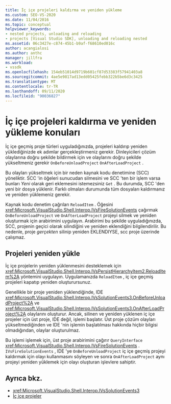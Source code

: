 ```yaml
---
title: İç içe projeleri kaldırma ve yeniden yükleme
ms.custom: SEO-VS-2020
ms.date: 11/04/2016
ms.topic: conceptual
helpviewer_keywords:
- nested projects, unloading and reloading
- projects [Visual Studio SDK], unloading and reloading nested
ms.assetid: 06c3427e-c874-45b1-b9af-f68610ed016c
author: acangialosi
ms.author: anthc
manager: jillfra
ms.workload:
- vssdk
ms.openlocfilehash: 154eb51014d9719b601cf87d53383f57941403a8
ms.sourcegitcommit: 4ae5e9817ad13edd05425febb322b5be6d3c3425
ms.translationtype: MT
ms.contentlocale: tr-TR
ms.lasthandoff: 09/11/2020
ms.locfileid: "90036827"
---
```

# <a name="considerations-for-unloading-and-reloading-nested-projects"></a>İç içe projeleri kaldırma ve yeniden yükleme konuları

İç içe geçmiş proje türleri uyguladığınızda, projeleri kaldırıp yeniden yüklediğinizde ek adımlar gerçekleştirmeniz gerekir. Dinleyicileri çözüm olaylarına doğru şekilde bildirmek için ve olaylarını doğru şekilde yükseltmeniz gerekir `OnBeforeUnloadProject` `OnAfterLoadProject` .

Bu olayları yükseltmek için bir neden kaynak kodu denetimine (SCC) yöneliktir. SCC 'in öğeleri sunucudan silmesini ve SCC 'ten bir işlem varsa bunları *Yeni* olarak geri eklemesini istemezsiniz `Get` . Bu durumda, SCC 'den yeni bir dosya yüklenir. Farklı olmaları durumunda tüm dosyaları kaldırmanız ve yeniden yüklemeniz gerekir.

Kaynak kodu denetim çağrıları `ReloadItem` . Öğesini <xref:Microsoft.VisualStudio.Shell.Interop.IVsFireSolutionEvents> çağırmak `OnBeforeUnloadProject` ve `OnAfterLoadProject` projeyi silmek ve yeniden oluşturmak için arabirimini uygulayın. Arabirimi bu şekilde uyguladığınızda, SCC, projenin geçici olarak silindiğini ve yeniden eklendiğini bilgilendirilir. Bu nedenle, proje *gerçekten* silinip yeniden EKLENDIYSE, scc proje üzerinde çalışmaz.

## <a name="reload-projects"></a>Projeleri yeniden yükle

İç içe projelerin yeniden yüklenmesini desteklemek için <xref:Microsoft.VisualStudio.Shell.Interop.IVsPersistHierarchyItem2.ReloadItem%2A> yöntemini uygulayın. Uygulamanızda `ReloadItem` , iç içe geçmiş projeleri kapatıp yeniden oluşturursunuz.

Genellikle bir proje yeniden yüklendiğinde, IDE <xref:Microsoft.VisualStudio.Shell.Interop.IVsSolutionEvents3.OnBeforeUnloadProject%2A> ve <xref:Microsoft.VisualStudio.Shell.Interop.IVsSolutionEvents3.OnAfterLoadProject%2A> olaylarını oluşturur. Ancak, silinen ve yeniden yüklenen iç içe projeler için üst proje, IDE değil, işlemi başlatır. Üst proje çözüm olayları yükseltmediğinden ve IDE 'nin işlemin başlatılması hakkında hiçbir bilgisi olmadığından, olaylar oluşturulmaz.

Bu işlemi işlemek için, üst proje arabirimini çağırır `QueryInterface` <xref:Microsoft.VisualStudio.Shell.Interop.IVsFireSolutionEvents> . `IVsFireSolutionEvents` , IDE 'ye `OnBeforeUnloadProject` iç içe geçmiş projeyi kaldırmak için olayı kullanmasını söyleyen ve sonra `OnAfterLoadProject` aynı projeyi yeniden yüklemek için olayı oluşturan işlevlere sahiptir.

## <a name="see-also"></a>Ayrıca bkz.

- <xref:Microsoft.VisualStudio.Shell.Interop.IVsSolutionEvents3>
- [İç içe projeler](../../extensibility/internals/nesting-projects.md)
